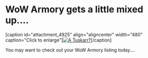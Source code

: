 # WoW Armory gets a little mixed up....

[caption id="attachment\_4925" align="aligncenter" width="480" caption="Click to enlarge"][![](http://westkarana.com/wp-content/uploads/2010/04/Fullscreen-capture-412010-72522-AM-480x420.jpg "A Tuskarr?")](http://westkarana.com/wp-content/uploads/2010/04/Fullscreen-capture-412010-72522-AM.jpg)[/caption]

You may want to check out your WoW Armory listing today....

